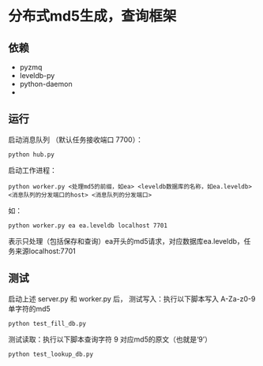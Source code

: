分布式md5生成，查询框架
============

依赖
----

* pyzmq
* leveldb-py
* python-daemon
*

运行
----

启动消息队列 （默认任务接收端口 7700）：

	python hub.py


启动工作进程：

    python worker.py <处理md5的前缀，如ea> <leveldb数据库的名称，如ea.leveldb> <消息队列的分发端口的host> <消息队列的分发端口>

如：

    python worker.py ea ea.leveldb localhost 7701

表示只处理（包括保存和查询）ea开头的md5请求，对应数据库ea.leveldb，任务来源localhost:7701

测试
-------
启动上述 server.py 和 worker.py 后，
测试写入：执行以下脚本写入 A-Za-z0-9单字符的md5

    python test_fill_db.py

测试读取：执行以下脚本查询字符 9 对应md5的原文（也就是‘9’）

    python test_lookup_db.py
